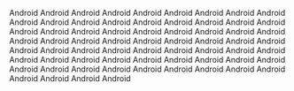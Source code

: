 Android Android Android Android Android Android Android Android Android Android Android Android Android Android Android Android Android Android Android Android Android Android Android Android Android Android Android Android Android Android Android Android Android Android Android Android Android Android Android Android Android Android Android Android Android Android Android Android Android Android Android Android Android Android Android Android Android Android Android Android Android Android Android Android Android Android Android
